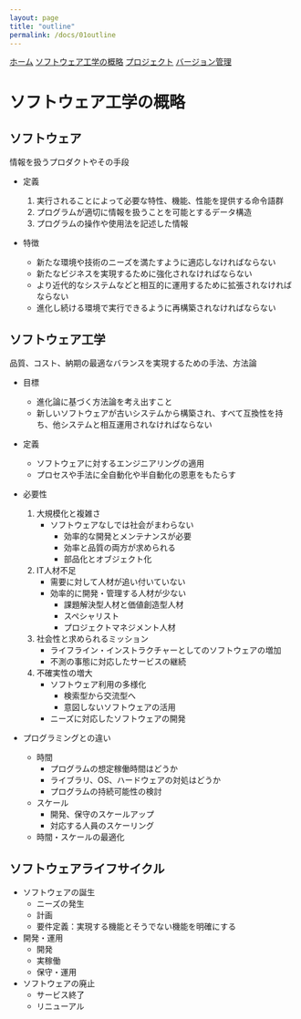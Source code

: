 ```yaml
---
layout: page
title: "outline"
permalink: /docs/01outline
---
```


[ホーム](/docs)
[ソフトウェア工学の概略](/docs/01outline)
[プロジェクト](/docs/02project)
[バージョン管理](/docs/03version)

# ソフトウェア工学の概略

## ソフトウェア
情報を扱うプロダクトやその手段

- 定義
    1. 実行されることによって必要な特性、機能、性能を提供する命令語群
    2. プログラムが適切に情報を扱うことを可能とするデータ構造
    3. プログラムの操作や使用法を記述した情報

- 特徴
    - 新たな環境や技術のニーズを満たすように適応しなければならない
    - 新たなビジネスを実現するために強化されなければならない
    - より近代的なシステムなどと相互的に運用するために拡張されなければならない
    - 進化し続ける環境で実行できるように再構築されなければならない

## ソフトウェア工学
品質、コスト、納期の最適なバランスを実現するための手法、方法論

- 目標
    - 進化論に基づく方法論を考え出すこと
    - 新しいソフトウェアが古いシステムから構築され、すべて互換性を持ち、他システムと相互運用されなければならない

- 定義
    - ソフトウェアに対するエンジニアリングの適用
    - プロセスや手法に全自動化や半自動化の恩恵をもたらす

- 必要性
    1. 大規模化と複雑さ
        - ソフトウェアなしでは社会がまわらない
            - 効率的な開発とメンテナンスが必要
            - 効率と品質の両方が求められる
            - 部品化とオブジェクト化
    2. IT人材不足
        - 需要に対して人材が追い付いていない
        - 効率的に開発・管理する人材が少ない
            - 課題解決型人材と価値創造型人材
            - スペシャリスト
            - プロジェクトマネジメント人材
    3. 社会性と求められるミッション
        - ライフライン・インストラクチャーとしてのソフトウェアの増加
        - 不測の事態に対応したサービスの継続
    4. 不確実性の増大
        - ソフトウェア利用の多様化
            - 検索型から交流型へ
            - 意図しないソフトウェアの活用
        - ニーズに対応したソフトウェアの開発

- プログラミングとの違い
    - 時間
        - プログラムの想定稼働時間はどうか
        - ライブラリ、OS、ハードウェアの対処はどうか
        - プログラムの持続可能性の検討
    - スケール
        - 開発、保守のスケールアップ
        - 対応する人員のスケーリング
    - 時間・スケールの最適化

## ソフトウェアライフサイクル
- ソフトウェアの誕生
    - ニーズの発生
    - 計画
    - 要件定義：実現する機能とそうでない機能を明確にする
- 開発・運用
    - 開発
    - 実稼働
    - 保守・運用
- ソフトウェアの廃止
    - サービス終了
    - リニューアル
